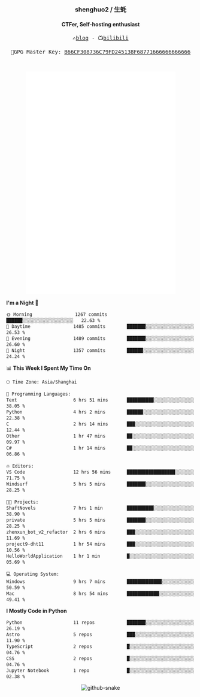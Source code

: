<h3 align="center"> shenghuo2 / 生蚝 </h3>
<h4 align="center" >CTFer, Self-hosting enthusiast</h3>


<p align="center">
  <samp>
    ✍️<a href="https://blog.shenghuo2.top/">blog</a> -
    📺<a href="https://space.bilibili.com/85894935">bilibili</a>
  </samp>
</p>
<p align="center">
  <samp>
     🔐GPG Master Key: <a align="center" href="https://github.com/shenghuo2.gpg">B66CF308736C79FD245138F68771666666666666</a>
  </samp>
</p>
<br>
<p align="center">
  <a href="https://github.com/shenghuo2">
    <img width="400" align="top" src="https://github.com/shenghuo2/shenghuo2/blob/main/metrics.left.svg" />
  </a>
  <a href="https://github.com/shenghuo2">
    <img width="400" align="top" src="https://github.com/shenghuo2/shenghuo2/blob/main/metrics.right.svg" />
  </a>
</p>


<!--START_SECTION:waka-->
**I'm a Night 🦉** 

```text
🌞 Morning                1267 commits        ██████░░░░░░░░░░░░░░░░░░░   22.63 % 
🌆 Daytime                1485 commits        ███████░░░░░░░░░░░░░░░░░░   26.53 % 
🌃 Evening                1489 commits        ███████░░░░░░░░░░░░░░░░░░   26.60 % 
🌙 Night                  1357 commits        ██████░░░░░░░░░░░░░░░░░░░   24.24 % 
```


📊 **This Week I Spent My Time On** 

```text
🕑︎ Time Zone: Asia/Shanghai

💬 Programming Languages: 
Text                     6 hrs 51 mins       ██████████░░░░░░░░░░░░░░░   38.05 % 
Python                   4 hrs 2 mins        ██████░░░░░░░░░░░░░░░░░░░   22.38 % 
C                        2 hrs 14 mins       ███░░░░░░░░░░░░░░░░░░░░░░   12.44 % 
Other                    1 hr 47 mins        ██░░░░░░░░░░░░░░░░░░░░░░░   09.97 % 
C#                       1 hr 14 mins        ██░░░░░░░░░░░░░░░░░░░░░░░   06.86 % 

🔥 Editors: 
VS Code                  12 hrs 56 mins      ██████████████████░░░░░░░   71.75 % 
Windsurf                 5 hrs 5 mins        ███████░░░░░░░░░░░░░░░░░░   28.25 % 

🐱‍💻 Projects: 
ShaftNovels              7 hrs 1 min         ██████████░░░░░░░░░░░░░░░   38.90 % 
private                  5 hrs 5 mins        ███████░░░░░░░░░░░░░░░░░░   28.25 % 
zhenxun_bot_v2_refactor  2 hrs 6 mins        ███░░░░░░░░░░░░░░░░░░░░░░   11.69 % 
project9-dht11           1 hr 54 mins        ███░░░░░░░░░░░░░░░░░░░░░░   10.56 % 
HelloWorldApplication    1 hr 1 min          █░░░░░░░░░░░░░░░░░░░░░░░░   05.69 % 

💻 Operating System: 
Windows                  9 hrs 7 mins        █████████████░░░░░░░░░░░░   50.59 % 
Mac                      8 hrs 54 mins       ████████████░░░░░░░░░░░░░   49.41 % 
```

**I Mostly Code in Python** 

```text
Python                   11 repos            ███████░░░░░░░░░░░░░░░░░░   26.19 % 
Astro                    5 repos             ███░░░░░░░░░░░░░░░░░░░░░░   11.90 % 
TypeScript               2 repos             █░░░░░░░░░░░░░░░░░░░░░░░░   04.76 % 
CSS                      2 repos             █░░░░░░░░░░░░░░░░░░░░░░░░   04.76 % 
Jupyter Notebook         1 repo              █░░░░░░░░░░░░░░░░░░░░░░░░   02.38 % 
```




<!--END_SECTION:waka-->


<div align="center">
  <picture>
    <source media="(prefers-color-scheme: dark)" srcset="https://gist.githubusercontent.com/shenghuo2/bfce20b14ab0484cef03bae6e60e0b3a/raw/github-snake-dark.svg" />
    <source media="(prefers-color-scheme: light)" srcset="https://gist.githubusercontent.com/shenghuo2/bfce20b14ab0484cef03bae6e60e0b3a/raw/github-snake.svg" />
    <img alt="github-snake" src="https://gist.githubusercontent.com/shenghuo2/bfce20b14ab0484cef03bae6e60e0b3a/raw/github-snake.svg" />
  </picture>
</div>

<!--
**shenghuo2/shenghuo2** is a ✨ _special_ ✨ repository because its `README.md` (this file) appears on your GitHub profile.

Here are some ideas to get you started:

- 🔭 I’m currently working on ...
- 🌱 I’m currently learning ...
- 👯 I’m looking to collaborate on ...
- 🤔 I’m looking for help with ...
- 💬 Ask me about ...
- 📫 How to reach me: ...
- 😄 Pronouns: ...
- ⚡ Fun fact: ...
-->
